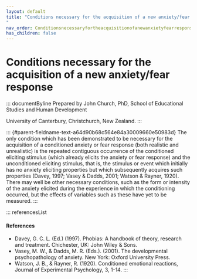 ```yaml
---
layout: default
title: "Conditions necessary for the acquisition of a new anxiety/fear response 
"
nav_order: Conditionsnecessaryfortheacquisitionofanewanxietyfearresponse
has_children: false
---
```

# Conditions necessary for the acquisition of a new anxiety/fear response 


::: documentByline
Prepared by John Church, PhD, School of Educational Studies and Human
Development

University of Canterbury, Christchurch, New Zealand.
:::

::: {#parent-fieldname-text-a64d90b68c564e84a30009660e50983d}
The only condition which has been demonstrated to be necessary for the
acquisition of a conditioned anxiety or fear response (both realistic
and unrealistic) is the repeated contiguous occurrence of the
conditioned eliciting stimulus (which already elicits the anxiety or
fear response) and the unconditioned eliciting stimulus, that is, the
stimulus or event which initially has no anxiety eliciting properties
but which subsequently acquires such properties (Davey, 1997; Vasey &
Dadds, 2001; Watson & Rayner, 1920). There may well be other necessary
conditions, such as the form or intensity of the anxiety elicited during
the experience in which the conditioning occurred, but the effects of
variables such as these have yet to be measured.
:::

::: referencesList
#### References

-   Davey, G. C. L. (Ed.) (1997). Phobias: A handbook of theory,
    research and treatment. Chichester, UK: John Wiley & Sons.
-   Vasey, M. W., & Dadds, M. R. (Eds.). (2001). The developmental
    psychopathology of anxiety. New York: Oxford University Press.
-   Watson, J. B., & Rayner, R. (1920). Conditioned emotional reactions,
    Journal of Experimental Psychology, 3, 1-14.
:::
